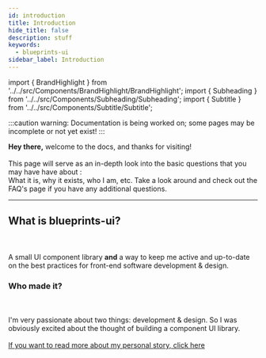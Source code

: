 ```yaml
---
id: introduction
title: Introduction
hide_title: false
description: stuff
keywords:
  - blueprints-ui
sidebar_label: Introduction
---
```


import { BrandHighlight } from '../../src/Components/BrandHighlight/BrandHighlight';
import { Subheading } from '../../src/Components/Subheading/Subheading';
import { Subtitle } from '../../src/Components/Subtitle/Subtitle';

<Subtitle text="It's great to meet you!" />

:::caution warning:
Documentation is being worked on; some pages may be incomplete or not yet exist!
:::


<b>Hey there,</b> welcome to the <BrandHighlight /> docs, and thanks for visiting!
<br />
<br />
This page will serve as an in-depth look into the basic questions that you may have have about <BrandHighlight />: <br />
What it is, why it exists, who I am, etc. Take a look around and check out the FAQ's page if you have any additional questions.

---
## What is blueprints-ui?
<Subheading text="A cleaner, better design system for ReactJS" />
<br />
<br />
A small UI component library <b>and</b> a way to keep me active and up-to-date on the best practices for front-end software development & design.

### Who made it?
<Subheading text="Jake Admire, a front-end software developer from Colorado." />
<br />
<br />
I'm very passionate about two things: development & design. So I was obviously excited about the thought of building a component UI library. 
<br />
<br />
<a href="/">If you want to read more about my personal story, click here</a>
